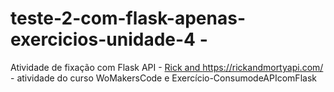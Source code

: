 # teste-2-com-flask-apenas-exercicios-unidade-4 - 
Atividade de fixação com Flask API - [Rick and ](https://rickandmortyapi.com/)https://rickandmortyapi.com/ - atividade do curso WoMakersCode e Exercício-ConsumodeAPIcomFlask
